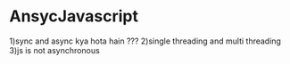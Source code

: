 # AnsycJavascript
1)sync and async kya hota hain ???
2)single threading and multi threading
3)js is not asynchronous

